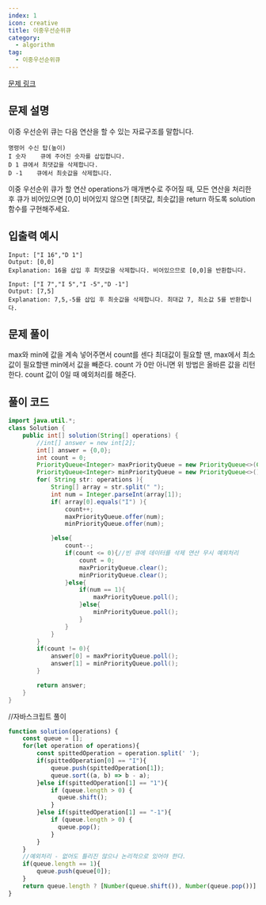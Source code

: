 ```yaml
---
index: 1
icon: creative
title: 이중우선순위큐
category:
  - algorithm
tag:
  - 이중우선순위큐
---
```


[문제 링크](https://programmers.co.kr/learn/courses/30/lessons/42628)

## 문제 설명

이중 우선순위 큐는 다음 연산을 할 수 있는 자료구조를 말합니다.

```
명령어	수신 탑(높이)
I 숫자	큐에 주어진 숫자를 삽입합니다.
D 1	큐에서 최댓값을 삭제합니다.
D -1	큐에서 최솟값을 삭제합니다.
```

이중 우선순위 큐가 할 연산 operations가 매개변수로 주어질 때, 모든 연산을 처리한 후 큐가 비어있으면 [0,0] 비어있지 않으면 [최댓값, 최솟값]을 return 하도록 solution 함수를 구현해주세요.

## 입출력 예시

```
Input: ["I 16","D 1"]
Output: [0,0]
Explanation: 16을 삽입 후 최댓값을 삭제합니다. 비어있으므로 [0,0]을 반환합니다.

Input: ["I 7","I 5","I -5","D -1"]
Output:	[7,5]
Explanation: 7,5,-5를 삽입 후 최솟값을 삭제합니다. 최대값 7, 최소값 5를 반환합니다.

```

## 문제 풀이

max와 min에 값을 계속 넣어주면서 count를 센다
최대값이 필요할 땐, max에서 최소값이 필요할땐 min에서 값을 빼준다.
count 가 0만 아니면 위 방법은 올바른 값을 리턴한다.
count 값이 0일 때 예외처리를 해준다.

## 풀이 코드

```java
import java.util.*;
class Solution {
    public int[] solution(String[] operations) {
        //int[] answer = new int[2];
        int[] answer = {0,0};
        int count = 0;
        PriorityQueue<Integer> maxPriorityQueue = new PriorityQueue<>(Collections.reverseOrder();
        PriorityQueue<Integer> minPriorityQueue = new PriorityQueue<>();
        for( String str: operations ){
            String[] array = str.split(" ");
            int num = Integer.parseInt(array[1]);
            if( array[0].equals("I") ){
                count++;
                maxPriorityQueue.offer(num);
                minPriorityQueue.offer(num);

            }else{
                count--;
                if(count <= 0){//빈 큐에 데이터를 삭제 연산 무시 예외처리
                    count = 0;
                    maxPriorityQueue.clear();
                    minPriorityQueue.clear();
                }else{
                    if(num == 1){
                        maxPriorityQueue.poll();
                    }else{
                        minPriorityQueue.poll();
                    }
                }
            }
        }
        if(count != 0){
            answer[0] = maxPriorityQueue.poll();
            answer[1] = minPriorityQueue.poll();
        }

        return answer;
    }
}
```

//자바스크립트 풀이
```js
function solution(operations) {
    const queue = [];
    for(let operation of operations){
        const spittedOperation = operation.split(' ');
        if(spittedOperation[0] == "I"){
            queue.push(spittedOperation[1]); 
            queue.sort((a, b) => b - a);
        }else if(spittedOperation[1] == "1"){
            if (queue.length > 0) {
              queue.shift();
            }
        }else if(spittedOperation[1] == "-1"){
            if (queue.length > 0) {
              queue.pop(); 
            }
        }
    }
    //예외처리 - 없어도 틀리진 않으나 논리적으로 있어야 한다.
    if(queue.length == 1){
        queue.push(queue[0]);
    }
    return queue.length ? [Number(queue.shift()), Number(queue.pop())] : [0, 0];
}

```